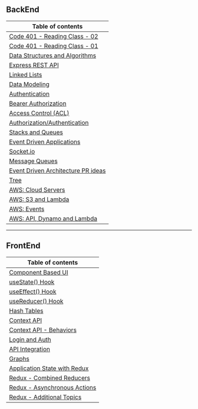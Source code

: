 ## BackEnd

| Table of contents                                                             |
| ----------------------------------------------------------------------------- |
| [Code 401 - Reading Class - 02](./Readings/Class02.md)                        |
| [Code 401 - Reading Class - 01](./Readings/Class01.md)                        |
| [Data Structures and Algorithms](./Readings/DataStructuresandAlgorithms.md)   |
| [Express REST API](./Readings/ExpressRESTAPI.md)                              |
| [Linked Lists](./Readings/linkedLists.md)                                     |
| [Data Modeling](./Readings/DataModeling.md)                                   |
| [Authentication](./Readings/Authentication.md)                                |
| [Bearer Authorization](./Readings/BearerAuthorization.md)                     |
| [Access Control (ACL)](./Readings/AccessControlACL.md)                        |
| [Authorization/Authentication](./Readings/AuthorizationAuthentication.md)     |
| [Stacks and Queues](./Readings/StacksandQueues.md)                            |
| [Event Driven Applications](./Readings/EventDrivenApplications.md)            |
| [Socket.io](./Readings/Socket.io.md)                                          |
| [Message Queues](./Readings/MessageQueues.md)                                 |
| [Event Driven Architecture PR ideas](./Readings/EventDrivenApplicationsPR.md) |
| [Tree](./Readings/Tree.md)                                                    |
| [AWS: Cloud Servers](./Readings/AWSCloudServers.md)                           |
| [AWS: S3 and Lambda](./Readings/AWSS3Lambda.md)                               |
| [AWS: Events](./Readings/AWSEvents.md)                                        |
| [AWS: API, Dynamo and Lambda](./Readings/AWSDynamoLambda.md)                  |

---

## FrontEnd

| Table of contents                                                         |
| ------------------------------------------------------------------------- |
| [Component Based UI](././Readings/ComponentBasedUI.md)                    |
| [useState() Hook](././Readings/useStateHook.md)                           |
| [useEffect() Hook](././Readings/useEffectHook.md)                         |
| [useReducer() Hook](././Readings/AdvancedStatewithReducers.md)            |
| [Hash Tables](././Readings/HashTables.md)                                 |
| [Context API](././Readings/ContextAPI.md)                                 |
| [Context API - Behaviors](././Readings/ContextAPI.md)                     |
| [Login and Auth ](././Readings/LoginandAuth.md)                           |
| [API Integration](././Readings/APIIntegration.md)                         |
| [Graphs](././Readings/GraphsQuiz.md)                                      |
| [Application State with Redux](././Readings/ApplicationStatewithRedux.md) |
| [Redux - Combined Reducers](././Readings/ReduxCombinedReducers.md)        |
| [Redux - Asynchronous Actions](././Readings/ReduxAsynchronousActions.md)  |
| [Redux - Additional Topics](././Readings/ReduxAdditionalTopics.md)        |
